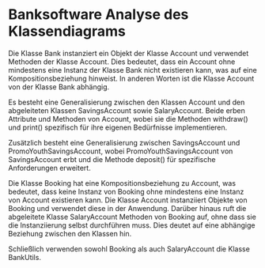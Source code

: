 # Banksoftware Analyse des Klassendiagrams

Die Klasse Bank instanziert ein Objekt der Klasse Account und verwendet Methoden der Klasse Account. Dies bedeutet, dass ein Account ohne mindestens eine Instanz der Klasse Bank nicht existieren kann, was auf eine Kompositionsbeziehung hinweist. In anderen Worten ist die Klasse Account von der Klasse Bank abhängig.

Es besteht eine Generalisierung zwischen den Klassen Account und den abgeleiteten Klassen SavingsAccount sowie SalaryAccount. Beide erben Attribute und Methoden von Account, wobei sie die Methoden withdraw() und print() spezifisch für ihre eigenen Bedürfnisse implementieren.

Zusätzlich besteht eine Generalisierung zwischen SavingsAccount und PromoYouthSavingsAccount, wobei PromoYouthSavingsAccount von SavingsAccount erbt und die Methode deposit() für spezifische Anforderungen erweitert.

Die Klasse Booking hat eine Kompositionsbeziehung zu Account, was bedeutet, dass keine Instanz von Booking ohne mindestens eine Instanz von Account existieren kann. Die Klasse Account instanziiert Objekte von Booking und verwendet diese in der Anwendung. Darüber hinaus ruft die abgeleitete Klasse SalaryAccount Methoden von Booking auf, ohne dass sie die Instanziierung selbst durchführen muss. Dies deutet auf eine abhängige Beziehung zwischen den Klassen hin.

Schließlich verwenden sowohl Booking als auch SalaryAccount die Klasse BankUtils.
